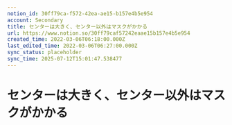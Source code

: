 ```yaml
---
notion_id: 30ff79ca-f572-42ea-ae15-b157e4b5e954
account: Secondary
title: センターは大きく、センター以外はマスクがかかる
url: https://www.notion.so/30ff79caf57242eaae15b157e4b5e954
created_time: 2022-03-06T06:18:00.000Z
last_edited_time: 2022-03-06T06:27:00.000Z
sync_status: placeholder
sync_time: 2025-07-12T15:01:47.538477
---
```

# センターは大きく、センター以外はマスクがかかる
